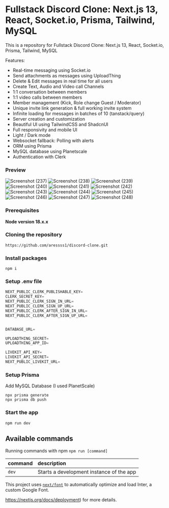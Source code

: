# Fullstack Discord Clone: Next.js 13, React, Socket.io, Prisma, Tailwind, MySQL

This is a repository for Fullstack Discord Clone: Next.js 13, React, Socket.io, Prisma, Tailwind, MySQL 

Features:

- Real-time messaging using Socket.io
- Send attachments as messages using UploadThing
- Delete & Edit messages in real time for all users
- Create Text, Audio and Video call Channels
- 1:1 conversation between members
- 1:1 video calls between members
- Member management (Kick, Role change Guest / Moderator)
- Unique invite link generation & full working invite system
- Infinite loading for messages in batches of 10 (tanstack/query)
- Server creation and customization
- Beautiful UI using TailwindCSS and ShadcnUI
- Full responsivity and mobile UI
- Light / Dark mode
- Websocket fallback: Polling with alerts
- ORM using Prisma
- MySQL database using Planetscale
- Authentication with Clerk

### Preview
![Screenshot (237)](https://github.com/aressss1/discord-clone/assets/127649710/bc2f4110-cd65-4535-8ac4-4adad2cdf267)
![Screenshot (238)](https://github.com/aressss1/discord-clone/assets/127649710/15d3507e-9291-4be9-8f2b-210d90ff5e2e)
![Screenshot (239)](https://github.com/aressss1/discord-clone/assets/127649710/e8a04269-7183-42ff-8f55-6d1f6acd5f64)
![Screenshot (240)](https://github.com/aressss1/discord-clone/assets/127649710/b0293da3-3880-40e4-9b1e-d26a6caddabc)
![Screenshot (241)](https://github.com/aressss1/discord-clone/assets/127649710/1fa89573-daf0-4be1-b793-47562de670f6)
![Screenshot (242)](https://github.com/aressss1/discord-clone/assets/127649710/5aed64b7-3122-4ecc-9226-cbaec3637bb8)
![Screenshot (243)](https://github.com/aressss1/discord-clone/assets/127649710/a71c27da-9e7b-42ab-98d2-25f17f49e503)
![Screenshot (244)](https://github.com/aressss1/discord-clone/assets/127649710/3a8f3dec-086e-41c7-9184-817996716e52)
![Screenshot (245)](https://github.com/aressss1/discord-clone/assets/127649710/d2c960b6-0a37-4a0c-a365-0a41bf9218ce)
![Screenshot (246)](https://github.com/aressss1/discord-clone/assets/127649710/1689a384-8fdc-4016-a171-43595be2d333)
![Screenshot (247)](https://github.com/aressss1/discord-clone/assets/127649710/1b813c0f-add3-489c-a4c4-62f7d156ec69)
![Screenshot (248)](https://github.com/aressss1/discord-clone/assets/127649710/3f5f4d84-7c1e-49dd-ab72-dd5aa8301f7c)


### Prerequisites

**Node version 18.x.x**

### Cloning the repository

```shell
https://github.com/aressss1/discord-clone.git
```

### Install packages

```shell
npm i
```

### Setup .env file


```js
NEXT_PUBLIC_CLERK_PUBLISHABLE_KEY=
CLERK_SECRET_KEY=
NEXT_PUBLIC_CLERK_SIGN_IN_URL=
NEXT_PUBLIC_CLERK_SIGN_UP_URL=
NEXT_PUBLIC_CLERK_AFTER_SIGN_IN_URL=
NEXT_PUBLIC_CLERK_AFTER_SIGN_UP_URL=


DATABASE_URL=

UPLOADTHING_SECRET=
UPLOADTHING_APP_ID=

LIVEKIT_API_KEY=
LIVEKIT_API_SECRET=
NEXT_PUBLIC_LIVEKIT_URL=
```

### Setup Prisma

Add MySQL Database (I used PlanetScale)

```shell
npx prisma generate
npx prisma db push

```

### Start the app

```shell
npm run dev
```

## Available commands

Running commands with npm `npm run [command]`

| command         | description                              |
| :-------------- | :--------------------------------------- |
| `dev`           | Starts a development instance of the app |
This project uses [`next/font`](https://nextjs.org/docs/basic-features/font-optimization) to automatically optimize and load Inter, a custom Google Font.

https://nextjs.org/docs/deployment) for more details.
